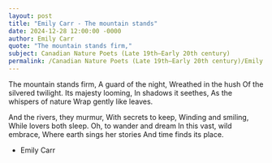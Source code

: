 ```yaml
---
layout: post
title: "Emily Carr - The mountain stands"
date: 2024-12-28 12:00:00 -0000
author: Emily Carr
quote: "The mountain stands firm,"
subject: Canadian Nature Poets (Late 19th–Early 20th century)
permalink: /Canadian Nature Poets (Late 19th–Early 20th century)/Emily Carr/Emily Carr - The mountain stands
---
```


The mountain stands firm,
A guard of the night,
Wreathed in the hush
Of the silvered twilight.
Its majesty looming,
In shadows it seethes,
As the whispers of nature
Wrap gently like leaves.

And the rivers, they murmur,
With secrets to keep,
Winding and smiling,
While lovers both sleep.
Oh, to wander and dream
In this vast, wild embrace,
Where earth sings her stories
And time finds its place.

- Emily Carr
